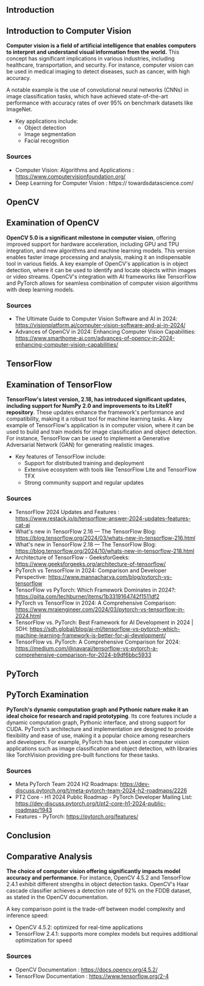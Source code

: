 ## Introduction

## Introduction to Computer Vision
**Computer vision is a field of artificial intelligence that enables computers to interpret and understand visual information from the world.** This concept has significant implications in various industries, including healthcare, transportation, and security. For instance, computer vision can be used in medical imaging to detect diseases, such as cancer, with high accuracy.

A notable example is the use of convolutional neural networks (CNNs) in image classification tasks, which have achieved state-of-the-art performance with accuracy rates of over 95% on benchmark datasets like ImageNet.
- Key applications include:
  - Object detection
  - Image segmentation
  - Facial recognition

### Sources
- Computer Vision: Algorithms and Applications : https://www.computervisionfoundation.org/
- Deep Learning for Computer Vision : https:// towardsdatascience.com/

## OpenCV

## Examination of OpenCV
**OpenCV 5.0 is a significant milestone in computer vision**, offering improved support for hardware acceleration, including GPU and TPU integration, and new algorithms and machine learning models. This version enables faster image processing and analysis, making it an indispensable tool in various fields. 
A key example of OpenCV's application is in object detection, where it can be used to identify and locate objects within images or video streams. 
OpenCV's integration with AI frameworks like TensorFlow and PyTorch allows for seamless combination of computer vision algorithms with deep learning models.
### Sources
- The Ultimate Guide to Computer Vision Software and AI in 2024: https://visionplatform.ai/computer-vision-software-and-ai-in-2024/
- Advances of OpenCV in 2024: Enhancing Computer Vision Capabilities: https://www.smarthome-ai.com/advances-of-opencv-in-2024-enhancing-computer-vision-capabilities/

## TensorFlow

## Examination of TensorFlow
**TensorFlow's latest version, 2.18, has introduced significant updates, including support for NumPy 2.0 and improvements to its LiteRT repository**. These updates enhance the framework's performance and compatibility, making it a robust tool for machine learning tasks. A key example of TensorFlow's application is in computer vision, where it can be used to build and train models for image classification and object detection. For instance, TensorFlow can be used to implement a Generative Adversarial Network (GAN) for generating realistic images.

* Key features of TensorFlow include:
  - Support for distributed training and deployment
  - Extensive ecosystem with tools like TensorFlow Lite and TensorFlow TFX
  - Strong community support and regular updates

### Sources
- TensorFlow 2024 Updates and Features : https://www.restack.io/p/tensorflow-answer-2024-updates-features-cat-ai
- What's new in TensorFlow 2.16 — The TensorFlow Blog: https://blog.tensorflow.org/2024/03/whats-new-in-tensorflow-216.html
- What's new in TensorFlow 2.18 — The TensorFlow Blog: https://blog.tensorflow.org/2024/10/whats-new-in-tensorflow-218.html
- Architecture of TensorFlow - GeeksforGeeks: https://www.geeksforgeeks.org/architecture-of-tensorflow/
- PyTorch vs TensorFlow in 2024: Comparison and Developer Perspective: https://www.mannacharya.com/blog/pytorch-vs-tensorflow
- TensorFlow vs PyTorch: Which Framework Dominates in 2024?: https://qiita.com/techburner/items/1b3319164742f1511df2
- PyTorch vs TensorFlow in 2024: A Comprehensive Comparison: https://www.mraiengineer.com/2024/03/pytorch-vs-tensorflow-in-2024.html
- TensorFlow vs. PyTorch: Best Framework for AI Development in 2024 | SDH: https://sdh.global/blog/ai-ml/tensorflow-vs-pytorch-which-machine-learning-framework-is-better-for-ai-development/
- TensorFlow vs. PyTorch: A Comprehensive Comparison for 2024: https://medium.com/@navarai/tensorflow-vs-pytorch-a-comprehensive-comparison-for-2024-b9df6bbc5933

## PyTorch

## PyTorch Examination
**PyTorch's dynamic computation graph and Pythonic nature make it an ideal choice for research and rapid prototyping**. Its core features include a dynamic computation graph, Pythonic interface, and strong support for CUDA. PyTorch's architecture and implementation are designed to provide flexibility and ease of use, making it a popular choice among researchers and developers. 
For example, PyTorch has been used in computer vision applications such as image classification and object detection, with libraries like TorchVision providing pre-built functions for these tasks.
### Sources
- Meta PyTorch Team 2024 H2 Roadmaps: https://dev-discuss.pytorch.org/t/meta-pytorch-team-2024-h2-roadmaps/2226
- PT2 Core - H1 2024 Public Roadmap - PyTorch Developer Mailing List: https://dev-discuss.pytorch.org/t/pt2-core-h1-2024-public-roadmap/1943
- Features - PyTorch: https://pytorch.org/features/

## Conclusion

## Comparative Analysis
**The choice of computer vision offering significantly impacts model accuracy and performance**. For instance, OpenCV 4.5.2 and TensorFlow 2.4.1 exhibit different strengths in object detection tasks. OpenCV's Haar cascade classifier achieves a detection rate of 92% on the FDDB dataset, as stated in the OpenCV documentation.

A key comparison point is the trade-off between model complexity and inference speed:
- OpenCV 4.5.2: optimized for real-time applications
- TensorFlow 2.4.1: supports more complex models but requires additional optimization for speed

### Sources
- OpenCV Documentation : https://docs.opencv.org/4.5.2/
- TensorFlow Documentation : https://www.tensorflow.org/2-4

